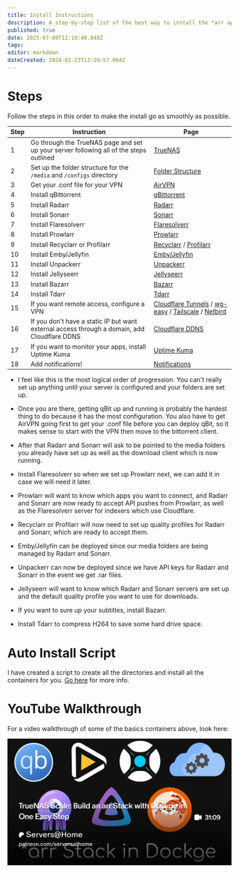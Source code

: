 ```yaml
---
title: Install Instructions
description: A step-by-step list of the best way to install the *arr apps
published: true
date: 2025-07-09T12:19:40.848Z
tags: 
editor: markdown
dateCreated: 2024-02-23T13:29:57.064Z
---
```


# Steps

Follow the steps in this order to make the install go as smoothly as possible.

| Step | Instruction | Page |
| --- | --- | --- |
| 1 | Go through the TrueNAS page and set up your server following all of the steps outlined | [TrueNAS](/TrueNAS) |
| 2   | Set up the folder structure for the `/media` and `/configs` directory | [Folder Structure](/Folder-Structure) |
| 3   | Get your .conf file for your VPN | [AirVPN](/AirVPN) |
| 4   | Install qBittorrent | [qBittorrent](/qBittorrent) |
| 5   | Install Radarr | [Radarr](/radarr) |
| 6   | Install Sonarr | [Sonarr](/Sonarr) |
| 7   | Install Flaresolverr | [Flaresolverr](/Flaresolverr) |
| 8   | Install Prowlarr | [Prowlarr](/Prowlarr) |
| 9   | Install Recyclarr or Profilarr | [Recyclarr](/Recyclarr) / [Profilarr](/profilarr) |
| 10  | Install Emby/Jellyfin | [Emby/Jellyfin](/Emby) |
| 11  | Install Unpackerr | [Unpackerr](/Unpackerr) |
| 12  | Install Jellyseerr | [Jellyseerr](/Jellyseerr) |
| 13  | Install Bazarr | [Bazarr](/bazarr) |
| 14  | Install Tdarr | [Tdarr](/tdarr) |
| 15  | If you want remote access, configure a VPN | [Cloudflare Tunnels](/CloudflareTunnels) / [wg-easy](/wg-easy) / [Tailscale](/tailscale) / [Netbird](/netbird) |
| 16  | If you don't have a static IP but want external access through a domain, add Cloudflare DDNS | [Cloudflare DDNS](/cloudflareddns) |
| 17  | If you want to monitor your apps, install Uptime Kuma | [Uptime Kuma](/Kuma) |
| 18  | Add notifications! | [Notifications](/Notifications) |

- I feel like this is the most logical order of progression. You can't really set up anything until your server is configured and your folders are set up.
 
- Once you are there, getting qBit up and running is probably the hardest thing to do because it has the most configuration. You also have to get AirVPN going first to get your .conf file before you can deploy qBit, so it makes sense to start with the VPN then move to the bittorrent client.
 
- After that Radarr and Sonarr will ask to be pointed to the media folders you already have set up as well as the download client which is now running.
 
- Install Flaresolverr so when we set up Prowlarr next, we can add it in case we will need it later. 
 
- Prowlarr will want to know which apps you want to connect, and Radarr and Sonarr are now ready to accept API pushes from Prowlarr, as well as the Flaresolverr server for indexers which use Cloudflare.
 
- Recyclarr or Profilarr will now need to set up quality profiles for Radarr and Sonarr, which are ready to accept them.
 
- Emby/Jellyfin can be deployed since our media folders are being managed by Radarr and Sonarr.
 
- Unpackerr can now be deployed since we have API keys for Radarr and Sonarr in the event we get .rar files.
 
- Jellyseerr will want to know which Radarr and Sonarr servers are set up and the default quality profile you want to use for downloads.

- If you want to sure up your subtitles, install Bazarr.

- Install Tdarr to compress H264 to save some hard drive space.

# Auto Install Script
I have created a script to create all the directories and install all the containers for you. [Go here](/Folder-Structure#auto-folder-creation-for-truenas) for more info. 

# YouTube Walkthrough

For a video walkthrough of some of the basics containers above, look here:

[![](/2025-01-28-truenas-scale-build-an-arr-stac-promo-card.png)](https://www.patreon.com/posts/truenas-scale-in-120976920)